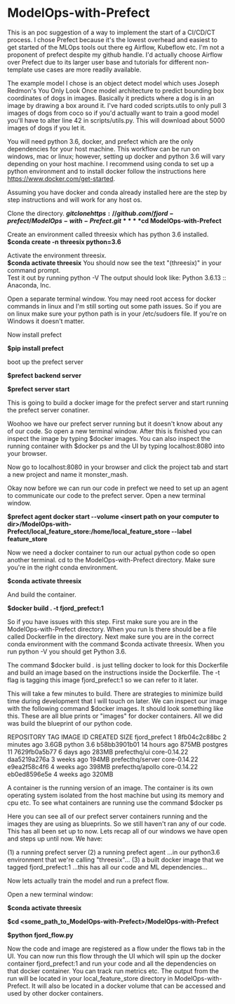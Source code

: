 # ModelOps-with-Prefect

This is an poc suggestion of a way to implement the start of a CI/CD/CT process.  I chose Prefect because it's the lowest overhead and easiest to get started of the MLOps tools out there eg Airflow, Kubeflow etc.  I'm not a proponent of prefect despite my github handle.  I'd actually choose Airflow over Prefect due to its larger user base and tutorials for different non-template use cases are more readily available.

The example model I chose is an object detect model which uses Joseph Redmon's You Only Look Once model architecture to predict bounding box coordinates of dogs in images.  Basically it predicts where a dog is in an image by drawing a box around it.  I've hard coded scripts.utils to only pull 3 images of dogs from coco so if you'd actually want to train a good model you'll have to alter line 42 in scripts/utils.py.  This will download about 5000 images of dogs if you let it.

You will need python 3.6, docker, and prefect which are the only dependencies for your host machine.  This workflow can be run on windows, mac or linux; however, setting up docker and python 3.6 will vary depending on your host machine.  I recommend using conda to set up a python environment and to install docker follow the instructions here https://www.docker.com/get-started.

Assuming you have docker and conda already installed here are the step by step instructions and will work for any host os.

Clone the directory.
**$git clone https://github.com/fjord-prefect/ModelOps-with-Prefect.git**
**$cd ModelOps-with-Prefect**

Create an environment called threesix which has python 3.6 installed.
**$conda create -n threesix python=3.6**

Activate the environment threesix.  
**$conda activate threesix**
You should now see the text "(threesix)" in your command prompt.  
Test it out by running 
python -V
The output should look like:  Python 3.6.13 :: Anaconda, Inc.

Open a separate terminal window.
You may need root access for docker commands in linux and I'm still sorting out some path issues.  So if you are on linux make sure your python path is in your /etc/sudoers file.  If you're on Windows it doesn't matter.

Now install prefect

**$pip install prefect**

boot up the prefect server

**$prefect backend server**

**$prefect server start**

This is going to build a docker image for the prefect server and start running the prefect server conatiner.   

Woohoo we have our prefect server running but it doesn't know about any of our code.  So open a new terminal window.  After this is finished you can inspect the image by typing $docker images.  You can also inspect the running container with $docker ps and the UI by typing localhost:8080 into your browser. 

Now go to localhost:8080 in your browser and click the project tab and start a new project and name it monster_mash.

Okay now before we can run our code in prefect we need to set up an agent to communicate our code to the prefect server.  Open a new terminal window.

**$prefect agent docker start --volume \<insert path on your computer to dir\>/ModelOps-with-Prefect/local_feature_store:/home/local_feature_store --label feature_store**
  
Now we need a docker container to run our actual python code so open another terminal.  cd to the ModelOps-with-Prefect directory.  Make sure you're in the right conda environment.

**$conda activate threesix**

And build the container.

**$docker build . -t fjord_prefect:1**

So if you have issues with this step.  First make sure you are in the ModelOps-with-Prefect directory.  When you run ls there should be a file called Dockerfile in the directory.  Next make sure you are in the correct conda environment with the command $conda activate threesix.  When you run python -V you should get Python 3.6.  

The command $docker build . is just telling docker to look for this Dockerfile and build an image based on the instructions inside the Dockerfile.  The -t flag is tagging this image fjord_prefect:1 so we can refer to it later.

This will take a few minutes to build.  There are strategies to minimize build time during development that I will touch on later.  We can inspect our image with the following command $docker images.  It should look something like this.  These are all blue prints or "images" for docker containers.  All we did was build the blueprint of our python code.

REPOSITORY              TAG            IMAGE ID       CREATED         SIZE
fjord_prefect           1              8fb04c2c88bc   2 minutes ago   3.6GB
python                  3.6            b58bb3901b01   14 hours ago    875MB
postgres                11             7629fb0a5b77   6 days ago      283MB
prefecthq/ui            core-0.14.22   daa5219a276a   3 weeks ago     194MB
prefecthq/server        core-0.14.22   e9ea2f58c4f6   4 weeks ago     398MB
prefecthq/apollo        core-0.14.22   eb0ed8596e5e   4 weeks ago     320MB

A container is the running version of an image.  The container is its own operating system isolated from the host machine but using its memory and cpu etc.  To see what containers are running use the command $docker ps

Here you can see all of our prefect server containers running and the images they are using as blueprints.  So we still haven't ran any of our code.  This has all been set up to now.  Lets recap all of our windows we have open and steps up until now.  We have:

(1) a running prefect server 
(2) a running prefect agent ...in our python3.6 environment that we're calling "threesix"...
(3) a built docker image that we tagged fjord_prefect:1 ...this has all our code and ML dependencies...

Now lets actually train the model and run a prefect flow.  

Open a new terminal window:

**$conda activate threesix**

**$cd <some_path_to_ModelOps-with-Prefect>/ModelOps-with-Prefect**

**$python fjord_flow.py**

Now the code and image are registered as a flow under the flows tab in the UI.  You can now run this flow through the UI which will spin up the docker container fjord_prefect:1 and run your code and all the dependencies on that docker container.  You can track run metrics etc.  The output from the run will be located in your local_feature_store directory in ModelOps-with-Prefect.  It will also be located in a docker volume that can be accessed and used by other docker containers.
